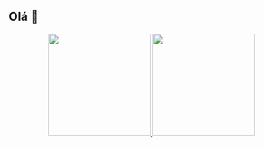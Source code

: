## Olá 👋

<!--
**rillary03/rillary03** is a ✨ _special_ ✨ repository because its `README.md` (this file) appears on your GitHub profile.

Here are some ideas to get you started:

- 🔭 I’m currently working on ...
- 🌱 I’m currently learning ...
- 👯 I’m looking to collaborate on ...
- 🤔 I’m looking for help with ...
- 💬 Ask me about ...
- 📫 How to reach me: ...
- 😄 Pronouns: ...
- ⚡ Fun fact: ...
-->

<div align="center">
  <a href="https://github.com/rillary03">
  <img height="180em" src="https://github-readme-stats.vercel.app/api?username=rillary03&show_icons=true&theme=dark&locale=pt-br&include_all_commits=true&count_private=true"/>
  <img height="180em" src="https://github-readme-stats.vercel.app/api/top-langs/?username=rillary03&locale=pt-br&layout=compact&langs_count=7&theme=dark"/>
</div>

